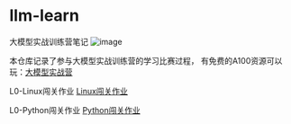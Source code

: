 # llm-learn
大模型实战训练营笔记
![image](https://github.com/user-attachments/assets/cfc030d8-ec9f-4a2d-8880-6b9a51e7accc)

本仓库记录了参与大模型实战训练营的学习比赛过程， 有免费的A100资源可以玩：[大模型实战营](https://github.com/InternLM/Tutorial)

L0-Linux闯关作业
[Linux闯关作业](https://zhuanlan.zhihu.com/p/711732580)

L0-Python闯关作业
[Python闯关作业](https://zhuanlan.zhihu.com/p/711734545)
